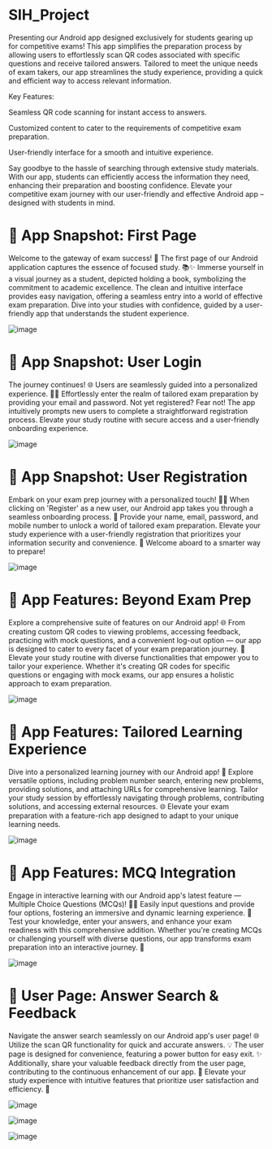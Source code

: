 # SIH_Project
Presenting our Android app designed exclusively for students gearing up for competitive exams! This app simplifies the preparation process by allowing users to effortlessly scan QR codes associated with specific questions and receive tailored answers. Tailored to meet the unique needs of exam takers, our app streamlines the study experience, providing a quick and efficient way to access relevant information.

Key Features:

Seamless QR code scanning for instant access to answers.

Customized content to cater to the requirements of competitive exam preparation.

User-friendly interface for a smooth and intuitive experience.

Say goodbye to the hassle of searching through extensive study materials. With our app, students can efficiently access the information they need, enhancing their preparation and boosting confidence. Elevate your competitive exam journey with our user-friendly and effective Android app – designed with students in mind.

# 📱 App Snapshot: First Page

Welcome to the gateway of exam success! 🚀 The first page of our Android application captures the essence of focused study. 📚✨ Immerse yourself in a visual journey as a student, depicted holding a book, symbolizing the commitment to academic excellence. The clean and intuitive interface provides easy navigation, offering a seamless entry into a world of effective exam preparation. Dive into your studies with confidence, guided by a user-friendly app that understands the student experience. 

![image](https://github.com/ShaikSameehaTabassum/LEARN4GROWTH-SIH_Project/assets/83460032/8c38a4a2-e1e6-405e-a630-f872a0a82916)

# 📱 App Snapshot: User Login

The journey continues! 🌐 Users are seamlessly guided into a personalized experience. 📧🔐 Effortlessly enter the realm of tailored exam preparation by providing your email and password. Not yet registered? Fear not! The app intuitively prompts new users to complete a straightforward registration process. Elevate your study routine with secure access and a user-friendly onboarding experience.

![image](https://github.com/ShaikSameehaTabassum/LEARN4GROWTH-SIH_Project/assets/83460032/5510c8d8-906c-4710-b792-39a7e8fce430)

# 📱 App Snapshot: User Registration

Embark on your exam prep journey with a personalized touch! 🌟✨ When clicking on 'Register' as a new user, our Android app takes you through a seamless onboarding process. 📝 Provide your name, email, password, and mobile number to unlock a world of tailored exam preparation. Elevate your study experience with a user-friendly registration that prioritizes your information security and convenience. 🚀 Welcome aboard to a smarter way to prepare! 

![image](https://github.com/ShaikSameehaTabassum/LEARN4GROWTH-SIH_Project/assets/83460032/af78830d-b57f-4bfe-b554-e7a8b52a6281)

# 📱 App Features: Beyond Exam Prep

Explore a comprehensive suite of features on our Android app! 🌐 From creating custom QR codes to viewing problems, accessing feedback, practicing with mock questions, and a convenient log-out option — our app is designed to cater to every facet of your exam preparation journey. 🚀 Elevate your study routine with diverse functionalities that empower you to tailor your experience. Whether it's creating QR codes for specific questions or engaging with mock exams, our app ensures a holistic approach to exam preparation. 

![image](https://github.com/ShaikSameehaTabassum/LEARN4GROWTH-SIH_Project/assets/83460032/41ad1429-e699-4989-9559-9dbeb7ee3267)


# 📱 App Features: Tailored Learning Experience

Dive into a personalized learning journey with our Android app! 🚀 Explore versatile options, including problem number search, entering new problems, providing solutions, and attaching URLs for comprehensive learning. Tailor your study session by effortlessly navigating through problems, contributing solutions, and accessing external resources. 🌐 Elevate your exam preparation with a feature-rich app designed to adapt to your unique learning needs.

![image](https://github.com/ShaikSameehaTabassum/LEARN4GROWTH-SIH_Project/assets/83460032/03561955-e5b6-468d-8f62-96d69956bf83)

# 📱 App Features: MCQ Integration

Engage in interactive learning with our Android app's latest feature — Multiple Choice Questions (MCQs)! 🤔📝 Easily input questions and provide four options, fostering an immersive and dynamic learning experience. 🚀 Test your knowledge, enter your answers, and enhance your exam readiness with this comprehensive addition. Whether you're creating MCQs or challenging yourself with diverse questions, our app transforms exam preparation into an interactive journey. 🌟

![image](https://github.com/ShaikSameehaTabassum/LEARN4GROWTH-SIH_Project/assets/83460032/301ae040-8cf6-49da-bb17-2b0b494adcf9)

# 📱 User Page: Answer Search & Feedback

Navigate the answer search seamlessly on our Android app's user page! 🌐 Utilize the scan QR functionality for quick and accurate answers. 💡 The user page is designed for convenience, featuring a power button for easy exit. ✨ Additionally, share your valuable feedback directly from the user page, contributing to the continuous enhancement of our app. 🚀 Elevate your study experience with intuitive features that prioritize user satisfaction and efficiency. 🌟

![image](https://github.com/ShaikSameehaTabassum/LEARN4GROWTH-SIH_Project/assets/83460032/bd978f67-abf3-4a5f-95c5-4c4916fb3388)

![image](https://github.com/ShaikSameehaTabassum/LEARN4GROWTH-SIH_Project/assets/83460032/c04f1916-aaff-4611-a613-104c4888f19a)

![image](https://github.com/ShaikSameehaTabassum/LEARN4GROWTH-SIH_Project/assets/83460032/6beb0d6c-3eb6-4365-aac1-a5cf9b4f453c)


